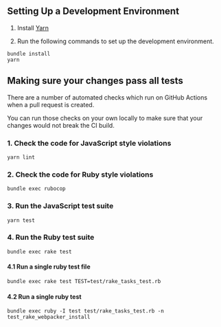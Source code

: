 ## Setting Up a Development Environment

1. Install [Yarn](https://yarnpkg.com/)

2. Run the following commands to set up the development environment.

```
bundle install
yarn
```

## Making sure your changes pass all tests

There are a number of automated checks which run on GitHub Actions when a pull request is created.

You can run those checks on your own locally to make sure that your changes would not break the CI build.

### 1. Check the code for JavaScript style violations

```
yarn lint
```

### 2. Check the code for Ruby style violations

```
bundle exec rubocop
```

### 3. Run the JavaScript test suite

```
yarn test
```

### 4. Run the Ruby test suite

```
bundle exec rake test
```

#### 4.1 Run a single ruby test file

```
bundle exec rake test TEST=test/rake_tasks_test.rb
```

#### 4.2 Run a single ruby test

```
bundle exec ruby -I test test/rake_tasks_test.rb -n test_rake_webpacker_install
```
